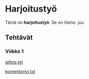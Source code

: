 # Harjoitustyö

Tämä on **harjoitustyö**. Se on *hieno*. juu

## Tehtävät

### Viikko 1

[gitlog.txt](https://github.com/papirila/ot-harjoitustyo/blob/master/laskarit/viikko1/gitlog.txt) 

[komentorivi.txt](https://github.com/papirila/ot-harjoitustyo/blob/master/laskarit/viikko1/komentorivi.txt)
